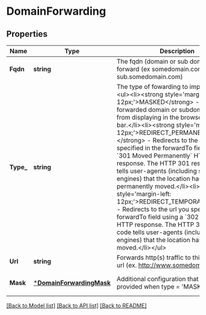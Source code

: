 # DomainForwarding

## Properties
Name | Type | Description | Notes
------------ | ------------- | ------------- | -------------
**Fqdn** | **string** | The fqdn (domain or sub domain) to forward (ex somedomain.com or sub.somedomain.com) | [default to null]
**Type_** | **string** | The type of fowarding to implement&lt;br/&gt;&lt;ul&gt;&lt;li&gt;&lt;strong style&#x3D;&#39;margin-left: 12px;&#39;&gt;MASKED&lt;/strong&gt; - Prevents the forwarded domain or subdomain URL from displaying in the browser&#39;s address bar.&lt;/li&gt;&lt;li&gt;&lt;strong style&#x3D;&#39;margin-left: 12px;&#39;&gt;REDIRECT_PERMANENT*&lt;/strong&gt; - Redirects to the url you specified in the forwardTo field using a &#x60;301 Moved Permanently&#x60; HTTP response. The HTTP 301 response code tells user-agents (including search engines) that the location has permanently moved.&lt;/li&gt;&lt;li&gt;&lt;strong style&#x3D;&#39;margin-left: 12px;&#39;&gt;REDIRECT_TEMPORARY&lt;/strong&gt; - Redirects to the url you specified in the forwardTo field using a &#x60;302 Found&#x60; HTTP response. The HTTP 302 response code tells user-agents (including search engines) that the location has temporarily moved.&lt;/li&gt;&lt;/ul&gt; | [default to null]
**Url** | **string** | Forwards http(s) traffic to this destination url (ex. http://www.somedomain.com/) | [default to null]
**Mask** | [***DomainForwardingMask**](DomainForwardingMask.md) | Additional configuration that can be provided when type &#x3D; &#39;MASKED&#39; | [optional] [default to null]

[[Back to Model list]](../README.md#documentation-for-models) [[Back to API list]](../README.md#documentation-for-api-endpoints) [[Back to README]](../README.md)


